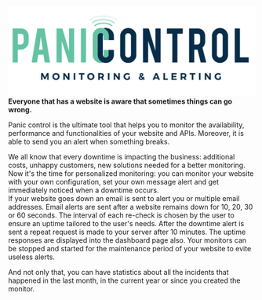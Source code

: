 ![alt text](https://raw.githubusercontent.com/Ioanardelean/PanicControl/master/project-resources/panic-color.png "Title")
**Everyone that has a website is aware that sometimes things can go wrong.**

Panic control is the ultimate tool that helps you to monitor the availability, performance and functionalities of your website and APIs. 
Moreover, it is able to send you an alert when something breaks. 

We all know that every downtime is impacting the business: additional costs, unhappy customers, new solutions needed for a better monitoring. 
Now it's the time for personalized monitoring: you can monitor your website with your own configuration, set your own message alert and get immediately noticed when a downtime occurs.  
If your website goes down an email is sent to alert you or multiple email addresses. Email alerts are sent after a website remains down for 10, 20, 30 or 60 seconds. The interval of each re-check is chosen by the user to ensure an uptime tailored to the user's needs. After the downtime alert is sent a repeat request is made to your server after 10 minutes. The uptime responses are displayed into the dashboard page also. 
Your monitors can be stopped and started for the maintenance period of your website to evite useless alerts. 

And not only that, you can have statistics about all the incidents that happened in the last month, in the current year or since you created the monitor. 
